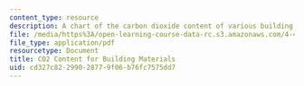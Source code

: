 ```yaml
---
content_type: resource
description: A chart of the carbon dioxide content of various building materials.
file: /media/https%3A/open-learning-course-data-rc.s3.amazonaws.com/4-440-basic-structural-design-spring-2009/cd327c82299028779f06b76fc7575dd7_MIT4_440s09_res_CO2.pdf
file_type: application/pdf
resourcetype: Document
title: CO2 Content for Building Materials
uid: cd327c82-2990-2877-9f06-b76fc7575dd7
---
```

